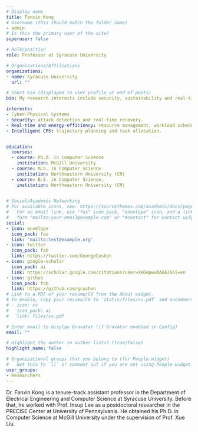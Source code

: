 ```yaml
---
# Display name
title: Fanxin Kong
# Username (this should match the folder name)
- admin
# Is this the primary user of the site?
superuser: false

# Role/position
role: Professor at Syracuse University

# Organizations/Affiliations
organizations:
- name: Syracuse University
  url: ""

# Short bio (displayed in user profile at end of posts)
bio: My research interests include security, sustainability and real-time aspects for Cyber-Physical Systems (CPS) and Internet of Things (IoT). My application areas include automobiles and transportation systems, cloud and data centers, and power and energy systems. My research techniques include optimization, algorithm design, data analysis, machine learning, control, and game theory.

interests:
- Cyber-Physical Systems
- Security: attack detection and real-time recovery.
- Real-time and energy-efficiency: resource management, workload scheduling, and mechanism design.
- Intelligent CPS: trajectory planning and task allocation.


education:
  courses:
  - course: Ph.D. in Computer Science
    institution: McGill University
  - course: M.S. in Computer Science
    institution: Northeastern University (CN)  
  - course: B.S. in Computer Science,
    institution: Northeastern University (CN)
 

# Social/Academic Networking
# For available icons, see: https://sourcethemes.com/academic/docs/page-builder/#icons
#   For an email link, use "fas" icon pack, "envelope" icon, and a link in the
#   form "mailto:your-email@example.com" or "#contact" for contact widget.
social:
- icon: envelope
  icon_pack: fas
  link: 'mailto:test@example.org'
- icon: twitter
  icon_pack: fab
  link: https://twitter.com/GeorgeCushen
- icon: google-scholar
  icon_pack: ai
  link: https://scholar.google.com/citations?user=XeDepwwAAAAJ&hl=en
- icon: github
  icon_pack: fab
  link: https://github.com/gcushen
# Link to a PDF of your resume/CV from the About widget.
# To enable, copy your resume/CV to `static/files/cv.pdf` and uncomment the lines below.
# - icon: cv
#   icon_pack: ai
#   link: files/cv.pdf

# Enter email to display Gravatar (if Gravatar enabled in Config)
email: ""

# Highlight the author in author lists? (true/false)
highlight_name: false

# Organizational groups that you belong to (for People widget)
#   Set this to `[]` or comment out if you are not using People widget.
user_groups:
- Researchers
---
```


Dr. Fanxin Kong is a tenure-track assistant professor in the Department of Electrical Engineering and Computer Science at Syracuse University. Before that, he worked with Prof. Insup Lee as a postdoctoral researcher in the PRECISE Center at University of Pennsylvania. He obtained his Ph.D. in Computer Science at McGill University under the supervision of Prof. Xue Liu.
